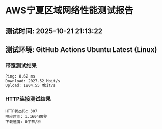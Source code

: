 # AWS宁夏区域网络性能测试报告
## 测试时间: 2025-10-21 21:13:22
## 测试环境: GitHub Actions Ubuntu Latest (Linux)

### 带宽测试结果
```
Ping: 8.62 ms
Download: 2027.52 Mbit/s
Upload: 1804.55 Mbit/s
```

### HTTP连接测试结果
```
HTTP状态码: 307
响应时间: 1.160480秒
下载速度: 0字节/秒
```

